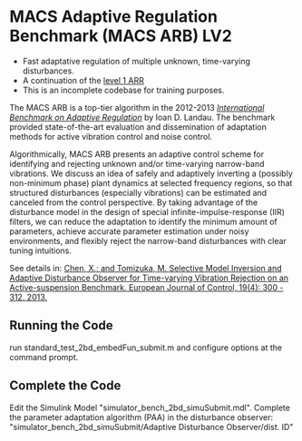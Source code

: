 # MACS Adaptive Regulation Benchmark (MACS ARB) LV2
- Fast adaptative regulation of multiple unknown, time-varying disturbances.
- A continuation of the [level 1 ARR](https://github.com/macs-lab/macs-arb-adaptive-regulation-benchmark)
- This is an incomplete codebase for training purposes. 

The MACS ARB is a top-tier algorithm in the 2012-2013 [*International Benchmark on Adaptive Regulation*](http://dx.doi.org/10.1016/j.ejcon.2013.05.007) by Ioan D. Landau. The benchmark provided state-of-the-art evaluation and dissemination of adaptation methods for active vibration control and noise control. 

Algorithmically, MACS ARB presents an adaptive control scheme for identifying and rejecting unknown and/or time-varying narrow-band vibrations. We discuss an idea of safely and adaptively inverting a (possibly non-minimum phase) plant dynamics at selected frequency regions, so that structured disturbances (especially vibrations) can be estimated and canceled from the control perspective. By taking advantage of the disturbance model in the design of special infinite-impulse-response (IIR) filters, we can reduce the adaptation to identify the minimum amount of parameters, achieve accurate parameter estimation under noisy environments, and flexibly reject the narrow-band disturbances with clear tuning intuitions. 

See details in: [Chen, X.; and Tomizuka, M. Selective Model Inversion and Adaptive Disturbance Observer for Time-varying Vibration Rejection on an Active-suspension Benchmark. European Journal of Control, 19(4): 300 - 312. 2013. ](https://www.researchgate.net/publication/259137172_Selective_model_inversion_and_adaptive_disturbance_observer_for_rejection_of_time-varying_vibrations_on_an_active_suspension)

## Running the Code

run 
standard_test_2bd_embedFun_submit.m 
and configure options at the command prompt.

## Complete the Code

Edit the Simulink Model "simulator_bench_2bd_simuSubmit.mdl". Complete the parameter adaptation algorithm (PAA) in the disturbance observer: "simulator_bench_2bd_simuSubmit/Adaptive Disturbance Observer/dist. ID"
